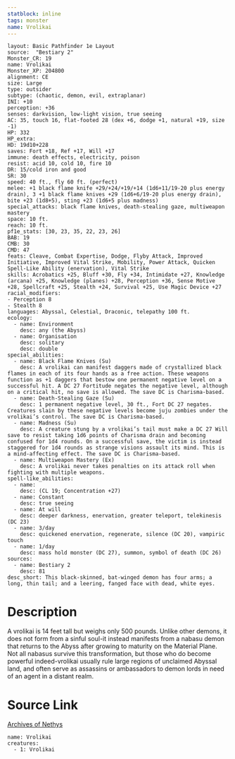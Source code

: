 ```yaml
---
statblock: inline
tags: monster
name: Vrolikai
---
```

```statblock
layout: Basic Pathfinder 1e Layout
source:  "Bestiary 2"
Monster_CR: 19
name: Vrolikai
Monster_XP: 204800
alignment: CE
size: Large
type: outsider
subtype: (chaotic, demon, evil, extraplanar)
INI: +10
perception: +36
senses: darkvision, low-light vision, true seeing
AC: 35, touch 16, flat-footed 28 (dex +6, dodge +1, natural +19, size -1)
HP: 332
HP_extra: 
HD: 19d10+228
saves: Fort +18, Ref +17, Will +17
immune: death effects, electricity, poison
resist: acid 10, cold 10, fire 10
DR: 15/cold iron and good
SR: 30
speed: 40 ft., fly 60 ft. (perfect)
melee: +1 black flame knife +29/+24/+19/+14 (1d6+11/19-20 plus energy drain), 3 +1 black flame knives +29 (1d6+6/19-20 plus energy drain), bite +23 (1d8+5), sting +23 (1d6+5 plus madness)
special_attacks: black flame knives, death-stealing gaze, multiweapon mastery
space: 10 ft.
reach: 10 ft.
pf1e_stats: [30, 23, 35, 22, 23, 26]
BAB: 19
CMB: 30
CMD: 47
feats: Cleave, Combat Expertise, Dodge, Flyby Attack, Improved Initiative, Improved Vital Strike, Mobility, Power Attack, Quicken Spell-Like Ability (enervation), Vital Strike
skills: Acrobatics +25, Bluff +30, Fly +34, Intimidate +27, Knowledge (arcana) +25, Knowledge (planes) +28, Perception +36, Sense Motive +28, Spellcraft +25, Stealth +24, Survival +25, Use Magic Device +27
racial_modifiers:
- Perception 8
- Stealth 8
languages: Abyssal, Celestial, Draconic, telepathy 100 ft.
ecology:
  - name: Environment
    desc: any (the Abyss)
  - name: Organisation
    desc: solitary
    desc: double
special_abilities:
  - name: Black Flame Knives (Su)
    desc: A vrolikai can manifest daggers made of crystallized black flames in each of its four hands as a free action. These weapons function as +1 daggers that bestow one permanent negative level on a successful hit. A DC 27 Fortitude negates the negative level, although on a critical hit, no save is allowed. The save DC is Charisma-based.
  - name: Death-Stealing Gaze (Su)
    desc: 1 permanent negative level, 30 ft., Fort DC 27 negates. Creatures slain by these negative levels become juju zombies under the vrolikai’s control. The save DC is Charisma-based.
  - name: Madness (Su)
    desc: A creature stung by a vrolikai’s tail must make a DC 27 Will save to resist taking 1d6 points of Charisma drain and becoming confused for 1d4 rounds. On a successful save, the victim is instead staggered for 1d4 rounds as strange visions assault its mind. This is a mind-affecting effect. The save DC is Charisma-based.
  - name: Multiweapon Mastery (Ex)
    desc: A vrolikai never takes penalties on its attack roll when fighting with multiple weapons.
spell-like_abilities:
  - name:
    desc: (CL 19; Concentration +27)
  - name: Constant
    desc: true seeing
  - name: At will
    desc: deeper darkness, enervation, greater teleport, telekinesis (DC 23)
  - name: 3/day
    desc: quickened enervation, regenerate, silence (DC 20), vampiric touch
  - name: 1/day
    desc: mass hold monster (DC 27), summon, symbol of death (DC 26)
sources:
  - name: Bestiary 2
    desc: 81
desc_short: This black-skinned, bat-winged demon has four arms; a long, thin tail; and a leering, fanged face with dead, white eyes. 
```
# Description
A vrolikai is 14 feet tall but weighs only 500 pounds. Unlike other demons, it does not form from a sinful soul-it instead manifests from a nabasu demon that returns to the Abyss after growing to maturity on the Material Plane. Not all nabasus survive this transformation, but those who do become powerful indeed-vrolikai usually rule large regions of unclaimed Abyssal land, and often serve as assassins or ambassadors to demon lords in need of an agent in a distant realm.
# Source Link
[Archives of Nethys](https://aonprd.com/MonsterDisplay.aspx?ItemName=Vrolikai)
```encounter-table
name: Vrolikai
creatures:
  - 1: Vrolikai
```
